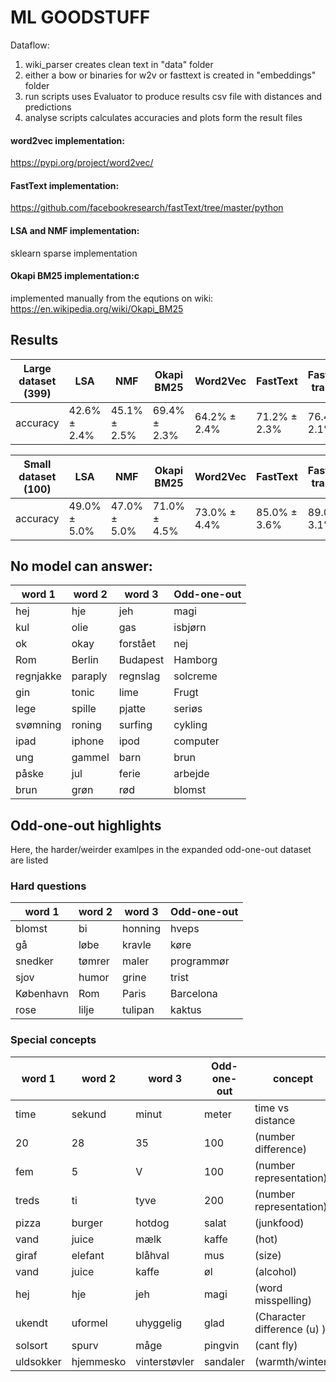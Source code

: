 # ML GOODSTUFF

Dataflow:

1. wiki_parser creates clean text in "data" folder
2. either a bow or binaries for w2v or fasttext is created in "embeddings" folder
3. run scripts uses Evaluator to produce results csv file with distances and predictions
4. analyse scripts calculates accuracies and plots form the result files

#### word2vec implementation:
https://pypi.org/project/word2vec/

#### FastText implementation:
https://github.com/facebookresearch/fastText/tree/master/python

#### LSA and NMF implementation:
sklearn sparse implementation

#### Okapi BM25 implementation:c
implemented manually from the equtions on wiki:
https://en.wikipedia.org/wiki/Okapi_BM25

## Results
| Large dataset (399)| LSA    | NMF   | Okapi BM25   | Word2Vec  | FastText | FastText trained | Ensemble | Human | Random |
|-----------|--------|-------|--------------|-----------|-----------|-----------|-----------|-----------|-----------|
| accuracy  | 42.6% ± 2.4% | 45.1% ± 2.5% | 69.4% ± 2.3% | 64.2% ± 2.4%| 71.2% ± 2.3% |76.4% ± 2.1%| 50.4% ± 2.5% | | 25.0% ± 2.2% |


| Small dataset (100)| LSA    | NMF   | Okapi BM25   | Word2Vec  | FastText |FastText trained| Ensemble | Human | Random |
|-----------|--------|-------|--------------|-----------|-----------|-----------|-----------|-----------|-----------|
| accuracy  | 49.0% ± 5.0% | 47.0% ± 5.0% | 71.0% ± 4.5% | 73.0% ± 4.4%|85.0% ± 3.6%|89.0% ± 3.1%|53.0% ± 5.0%| 97.0% ± 0%|25.0% ± 4.3%|



## No model can answer:
| word 1      | word 2     | word 3   | Odd-one-out|
|------|---------|--------|--------|
| hej | hje | jeh | magi |
|kul|olie|gas|isbjørn |
|ok|okay|forstået|nej|
|Rom|Berlin|Budapest|Hamborg|
|regnjakke|paraply|regnslag|solcreme|
|gin|tonic|lime|Frugt|
|lege|spille|pjatte|seriøs|
|svømning|roning|surfing|cykling|
|ipad|iphone|ipod|computer|
|ung|gammel|barn|brun|
|påske|jul|ferie|arbejde|
|brun|grøn|rød|blomst|

## Odd-one-out highlights
Here, the harder/weirder examlpes in the expanded odd-one-out dataset are listed
### Hard questions
| word 1      | word 2     | word 3   | Odd-one-out|
|------|---------|--------|--------|
|blomst | bi|honning | hveps |
|gå	    |løbe	|kravle	|køre|
|snedker	|tømrer	|maler	|programmør|
|sjov	|humor	|grine	|trist|
|København	|Rom	|Paris	|Barcelona|
|rose	|lilje	|tulipan	|kaktus|

### Special concepts
| word 1      | word 2     | word 3   | Odd-one-out|  concept  |
|------|---------|--------|--------|--------|
|time	|sekund	|minut	|meter| time vs distance |
|20|	28|	35	|100 |(number difference)|
|fem	|5	|V	|100 |(number representation)|
|treds	|ti	|tyve	|200 |(number representation)|
|pizza	|burger	|hotdog	|salat |(junkfood)|
|vand	|juice	|mælk	|kaffe |(hot) |
|giraf	|elefant	|blåhval	|mus |(size)|
|vand	|juice	|kaffe	|øl |(alcohol)|
|hej	|hje	|jeh	|magi |(word misspelling)|
|ukendt	|uformel	|uhyggelig	|glad |(Character difference (u) )|
|solsort	|spurv	|måge	|pingvin |(cant fly)|
|uldsokker	|hjemmesko	|vinterstøvler	|sandaler |(warmth/winter)|


